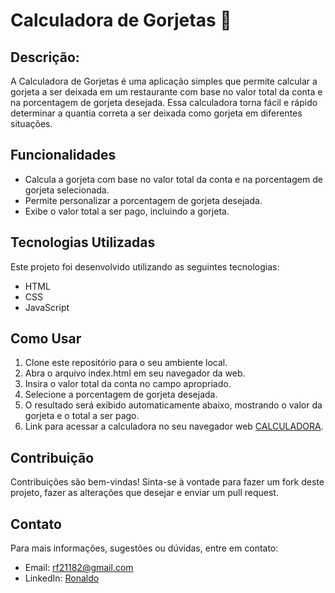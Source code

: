 # Calculadora de Gorjetas 🧮

## Descrição:
A Calculadora de Gorjetas é uma aplicação simples que permite calcular a gorjeta a ser deixada em um restaurante com base no valor total da conta e na porcentagem de gorjeta desejada. Essa calculadora torna fácil e rápido determinar a quantia correta a ser deixada como gorjeta em diferentes situações.

## Funcionalidades
- Calcula a gorjeta com base no valor total da conta e na porcentagem de gorjeta selecionada.
- Permite personalizar a porcentagem de gorjeta desejada.
- Exibe o valor total a ser pago, incluindo a gorjeta.

## Tecnologias Utilizadas
Este projeto foi desenvolvido utilizando as seguintes tecnologias:
- HTML
- CSS
- JavaScript

## Como Usar
1. Clone este repositório para o seu ambiente local.
2. Abra o arquivo index.html em seu navegador da web.
3. Insira o valor total da conta no campo apropriado.
4. Selecione a porcentagem de gorjeta desejada.
5. O resultado será exibido automaticamente abaixo, mostrando o valor da gorjeta e o total a ser pago.
6. Link para acessar a calculadora no seu navegador web [CALCULADORA](https://ronaldodev42.github.io/CALCULADORA-DE-GORJETA.github.io/).

## Contribuição
Contribuições são bem-vindas! Sinta-se à vontade para fazer um fork deste projeto, fazer as alterações que desejar e enviar um pull request.

## Contato
Para mais informações, sugestões ou dúvidas, entre em contato:
- Email: rf21182@gmail.com
- LinkedIn: [Ronaldo](https://www.linkedin.com/in/ronaldo-fernandes-dos-santos-lima-1a11b5251/)
